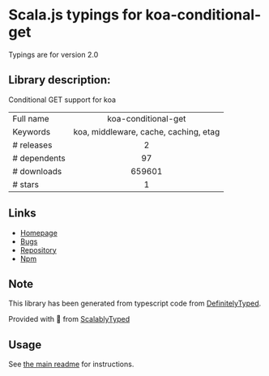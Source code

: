 
# Scala.js typings for koa-conditional-get

Typings are for version 2.0

## Library description:
Conditional GET support for koa

|                    |                 |
| ------------------ | :-------------: |
| Full name          | koa-conditional-get |
| Keywords           | koa, middleware, cache, caching, etag |
| # releases         | 2 |
| # dependents       | 97 |
| # downloads        | 659601 |
| # stars            | 1 |

## Links
- [Homepage](https://github.com/koajs/conditional-get#readme)
- [Bugs](https://github.com/koajs/conditional-get/issues)
- [Repository](https://github.com/koajs/conditional-get)
- [Npm](https://www.npmjs.com/package/koa-conditional-get)
    


## Note
This library has been generated from typescript code from [DefinitelyTyped](https://definitelytyped.org).

Provided with :purple_heart: from [ScalablyTyped](https://github.com/oyvindberg/ScalablyTyped)

## Usage
See [the main readme](../../readme.md) for instructions.


